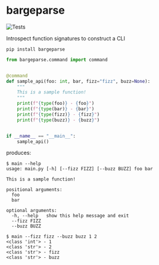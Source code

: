 # bargeparse

![Tests](https://github.com/shangxiao/bargeparse/workflows/Tests/badge.svg)

Introspect function signatures to construct a CLI

```
pip install bargeparse
```

```python
from bargeparse.command import command


@command
def sample_api(foo: int, bar, fizz="fizz", buzz=None):
    """
    This is a sample function!
    """
    print(f"{type(foo)} - {foo}")
    print(f"{type(bar)} - {bar}")
    print(f"{type(fizz)} - {fizz}")
    print(f"{type(buzz)} - {buzz}")


if __name__ == "__main__":
    sample_api()
```

produces:

```
$ main --help
usage: main.py [-h] [--fizz FIZZ] [--buzz BUZZ] foo bar

This is a sample function!

positional arguments:
  foo
  bar

optional arguments:
  -h, --help   show this help message and exit
  --fizz FIZZ
  --buzz BUZZ

$ main --fizz fizz --buzz buzz 1 2
<class 'int'> - 1
<class 'str'> - 2
<class 'str'> - fizz
<class 'str'> - buzz
```
